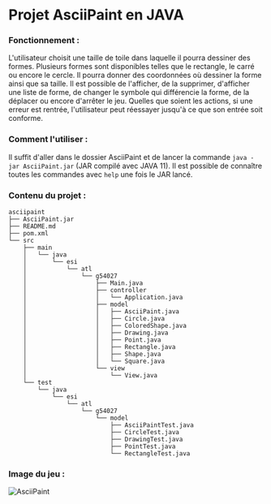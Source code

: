 # Projet AsciiPaint en JAVA

### Fonctionnement :
L'utilisateur choisit une taille de toile dans laquelle il pourra dessiner des formes. Plusieurs formes sont disponibles telles que le rectangle, le carré ou encore le cercle. Il pourra donner des coordonnées où dessiner la forme ainsi que sa taille. Il est possible de l'afficher, de la supprimer, d'afficher une liste de forme, de changer le symbole qui différencie la forme, de la déplacer ou encore d'arrêter le jeu. Quelles que soient les actions, si une erreur est rentrée, l'utilisateur peut réessayer jusqu'à ce que son entrée soit conforme.

### Comment l'utiliser :
Il suffit d'aller dans le dossier AsciiPaint et de lancer la commande `java -jar AsciiPaint.jar` (JAR compilé avec JAVA 11). Il est possible de connaître toutes les commandes avec `help` une fois le JAR lancé.

### Contenu du projet :
```
asciipaint
├── AsciiPaint.jar
├── README.md
├── pom.xml
└── src
    ├── main
    │   └── java
    │       └── esi
    │           └── atl
    │               └── g54027
    │                   ├── Main.java
    │                   ├── controller
    │                   │   └── Application.java
    │                   ├── model
    │                   │   ├── AsciiPaint.java
    │                   │   ├── Circle.java
    │                   │   ├── ColoredShape.java
    │                   │   ├── Drawing.java
    │                   │   ├── Point.java
    │                   │   ├── Rectangle.java
    │                   │   ├── Shape.java
    │                   │   └── Square.java
    │                   └── view
    │                       └── View.java
    └── test
        └── java
            └── esi
                └── atl
                    └── g54027
                        └── model
                            ├── AsciiPaintTest.java
                            ├── CircleTest.java
                            ├── DrawingTest.java
                            ├── PointTest.java
                            └── RectangleTest.java
```
### Image du jeu :
![AsciiPaint](https://nsa40.casimages.com/img/2020/10/05/201005023731177436.png)
